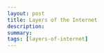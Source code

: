```yaml
---
layout: post
title: Layers of the Internet
description:
summary:
tags: [layers-of-internet]
---
```


